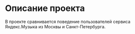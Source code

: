 <h1>Описание проекта</h1>
В проекте сравнивается поведение пользователей сервиса Яндекс.Музыка из Москвы и Санкт-Петербурга.


```python

```

